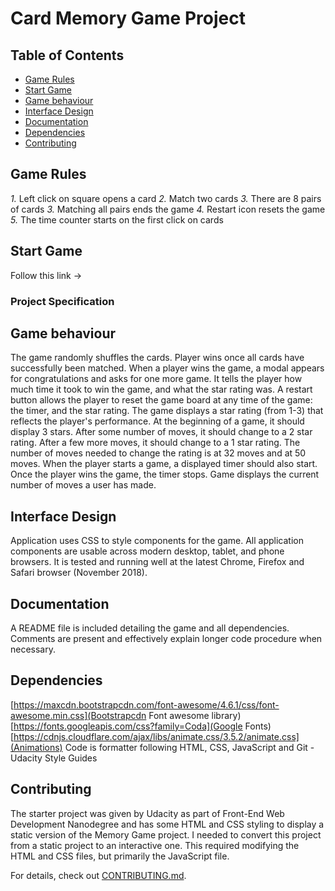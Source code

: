 # Card Memory Game Project

## Table of Contents

* [Game Rules](#game-rules)
* [Start Game](#start-game)
* [Game behaviour](#game-behaviour)
* [Interface Design](#interface-design)
* [Documentation](#documentation)
* [Dependencies](#dependencies)
* [Contributing](#contributing)

## Game Rules

*1.* Left click on square opens a card
*2.* Match two cards
*3.* There are 8 pairs of cards
*3.* Matching all pairs ends the game
*4.* Restart icon resets the game
*5.* The time counter starts on the first click on cards

## Start Game

Follow this link ->

### Project Specification

## Game behaviour

The game randomly shuffles the cards. Player wins once all cards have successfully been matched.
When a player wins the game, a modal appears for congratulations and asks for one more game. It tells the player how much time it took to win the game, and what the star rating was.
A restart button allows the player to reset the game board at any time of the game: the timer, and the star rating.
The game displays a star rating (from 1-3) that reflects the player's performance. At the beginning of a game, it should display 3 stars. After some number of moves, it should change to a 2 star rating. After a few more moves, it should change to a 1 star rating. The number of moves needed to change the rating is at 32 moves and at 50 moves.
When the player starts a game, a displayed timer should also start. Once the player wins the game, the timer stops.
Game displays the current number of moves a user has made.

## Interface Design

Application uses CSS to style components for the game.
All application components are usable across modern desktop, tablet, and phone browsers. It is tested and running well at the latest Chrome, Firefox and Safari browser (November 2018).

## Documentation

A README file is included detailing the game and all dependencies.
Comments are present and effectively explain longer code procedure when necessary.

## Dependencies

[https://maxcdn.bootstrapcdn.com/font-awesome/4.6.1/css/font-awesome.min.css](Bootstrapcdn Font awesome library)
[https://fonts.googleapis.com/css?family=Coda](Google Fonts)
[https://cdnjs.cloudflare.com/ajax/libs/animate.css/3.5.2/animate.css](Animations)
Code is formatter following HTML, CSS, JavaScript and Git - Udacity Style Guides

## Contributing

The starter project was given by Udacity as part of Front-End Web Development Nanodegree and has some HTML and CSS styling to display a static version of the Memory Game project. I needed to convert this project from a static project to an interactive one. This required modifying the HTML and CSS files, but primarily the JavaScript file.

For details, check out [CONTRIBUTING.md](CONTRIBUTING.md).
